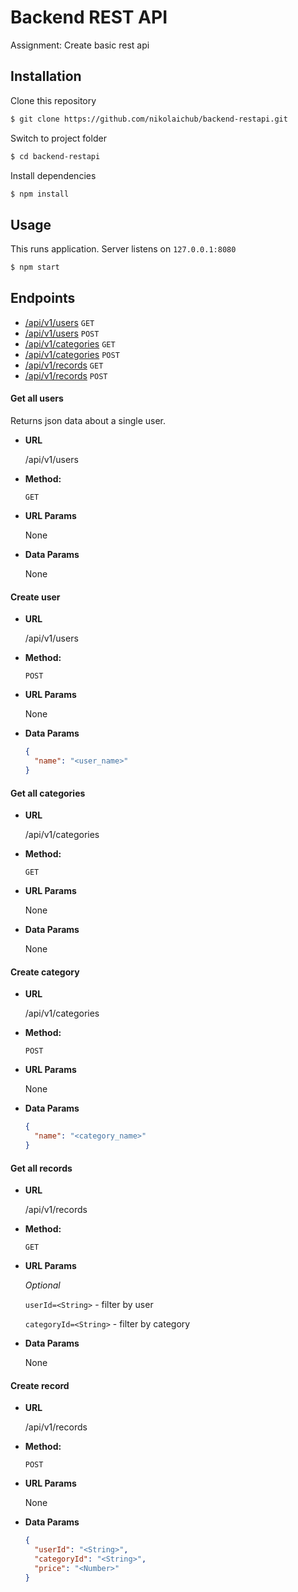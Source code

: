 # Backend REST API

Assignment: Create basic rest api

## Installation

Clone this repository

```bash
$ git clone https://github.com/nikolaichub/backend-restapi.git
```

Switch to project folder

```bash
$ cd backend-restapi
```

Install dependencies

```bash
$ npm install
```

## Usage

This runs application. Server listens on `127.0.0.1:8080`

```bash
$ npm start
```

## Endpoints

- [/api/v1/users](#get-all-users) `GET`
- [/api/v1/users](#create-user) `POST`
- [/api/v1/categories](#get-all-categories) `GET`
- [/api/v1/categories](#create-category) `POST`
- [/api/v1/records](#get-all-records) `GET`
- [/api/v1/records](#create-record) `POST`

#### Get all users

Returns json data about a single user.

- **URL**

  /api/v1/users

- **Method:**

  `GET`

- **URL Params**

  None

- **Data Params**

  None

#### Create user

- **URL**

  /api/v1/users

- **Method:**

  `POST`

- **URL Params**

  None

- **Data Params**

  ```json
  {
    "name": "<user_name>"
  }
  ```

#### Get all categories

- **URL**

  /api/v1/categories

- **Method:**

  `GET`

- **URL Params**

  None

- **Data Params**

  None

#### Create category

- **URL**

  /api/v1/categories

- **Method:**

  `POST`

- **URL Params**

  None

- **Data Params**

  ```json
  {
    "name": "<category_name>"
  }
  ```

#### Get all records

- **URL**

  /api/v1/records

- **Method:**

  `GET`

- **URL Params**

  _Optional_

  `userId=<String>` - filter by user<br>

  `categoryId=<String>` - filter by category

- **Data Params**

  None

#### Create record

- **URL**

  /api/v1/records

- **Method:**

  `POST`

- **URL Params**

  None

- **Data Params**

  ```json
  {
    "userId": "<String>",
    "categoryId": "<String>",
    "price": "<Number>"
  }
  ```

